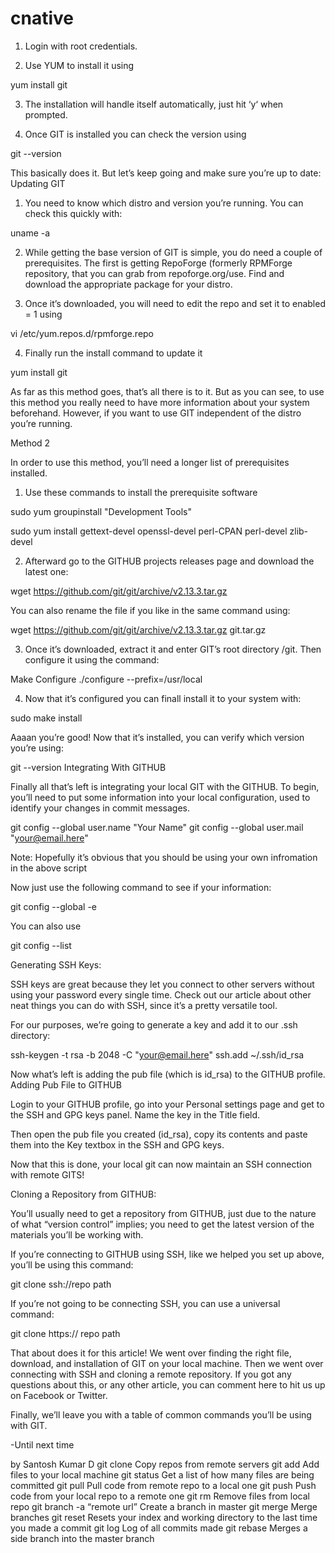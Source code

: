 # cnative
1. Login with root credentials.

2. Use YUM to install it using

yum install git

3.  The installation will handle itself automatically, just hit ‘y‘ when prompted.

4. Once GIT is installed you can check the version using

git --version

This basically does it. But let’s keep going and make sure you’re up to date:
Updating GIT

1. You need to know which distro and version you’re running. You can check this quickly with:

uname -a

2. While getting the base version of GIT is simple, you do need a couple of prerequisites. The first is getting RepoForge (formerly RPMForge repository, that you can grab from repoforge.org/use. Find and download the appropriate package for your distro.

3. Once it’s downloaded, you will need to edit the repo and set it to enabled = 1 using

vi /etc/yum.repos.d/rpmforge.repo

4. Finally run the install command to update it

yum install git

As far as this method goes, that’s all there is to it. But as you can see, to use this method you really need to have more information about your system beforehand. However, if you want to use GIT independent of the distro you’re running. 

Method 2

In order to use this method, you’ll need a longer list of prerequisites installed. 

1. Use these commands to install the prerequisite software

sudo yum groupinstall "Development Tools"

sudo yum install gettext-devel openssl-devel perl-CPAN perl-devel zlib-devel

2. Afterward go to the GITHUB projects releases page and download the latest one:

wget https://github.com/git/git/archive/v2.13.3.tar.gz

You can also rename the file if you like in the same command using:

wget https://github.com/git/git/archive/v2.13.3.tar.gz git.tar.gz

3. Once it’s downloaded, extract it and enter GIT’s root directory /git. Then configure it using the command:

Make Configure
./configure --prefix=/usr/local

4. Now that it’s configured you can finall install it to your system with:

sudo make install

Aaaan you’re good! Now that it’s installed, you can verify which version you’re using:

git --version
Integrating With GITHUB

Finally all that’s left is integrating your local GIT with the GITHUB. To begin, you’ll need to put some information into your local configuration, used to identify your changes in commit messages.

git config --global user.name "Your Name" 
git config --global user.mail "your@email.here"

Note: Hopefully it’s obvious that you should be using your own infromation in the above script

Now just use the following command to see if your information:

git config --global -e

You can also use

git config --list

Generating SSH Keys:

SSH keys are great because they let you connect to other servers without using your password every single time. Check out our article about other neat things you can do with SSH, since it’s a pretty versatile tool. 

For our purposes, we’re going to generate a key and add it to our .ssh directory:

ssh-keygen -t rsa -b 2048 -C "your@email.here"
ssh.add ~/.ssh/id_rsa

Now what’s left is adding the pub file (which is id_rsa) to the GITHUB profile.
Adding Pub File to GITHUB

Login to your GITHUB profile, go into your Personal settings page and get to the SSH and GPG keys panel. Name the key in the Title field.

Then open the pub file you created (id_rsa), copy its contents and paste them into the Key textbox in the SSH and GPG keys. 

Now that this is done, your local git can now maintain an SSH connection with remote GITS! 

Cloning a Repository from GITHUB:

You’ll usually need to get a repository from GITHUB, just due to the nature of what “version control” implies; you need to get the latest version of the materials you’ll be working with. 

If you’re connecting to GITHUB using SSH, like we helped you set up above, you’ll be using this command:

git clone ssh://repo path

If you’re not going to be connecting SSH, you can use a universal command:

git clone https:// repo path

That about does it for this article! We went over finding the right file, download, and installation of GIT on your local machine. Then we went over connecting with SSH and cloning a remote repository. If you got any questions about this, or any other article, you can comment here to hit us up on Facebook or Twitter. 

Finally, we’ll leave you with a table of common commands you’ll be using with GIT. 

-Until next time

by Santosh Kumar D
git clone 	Copy repos from remote servers
git add 	Add files to your local machine
git status 	Get a list of how many files are being committed
git pull 	Pull code from remote repo to a local one
git push 	Push code from your local repo to a remote one
git rm 	Remove files from local repo
git branch -a “remote url”                 	Create a branch in master
git merge 	Merge branches
git reset 	Resets your index and working directory to the last time you made a commit
git log 	Log of all commits made
git rebase 	Merges a side branch into the master branch
 
